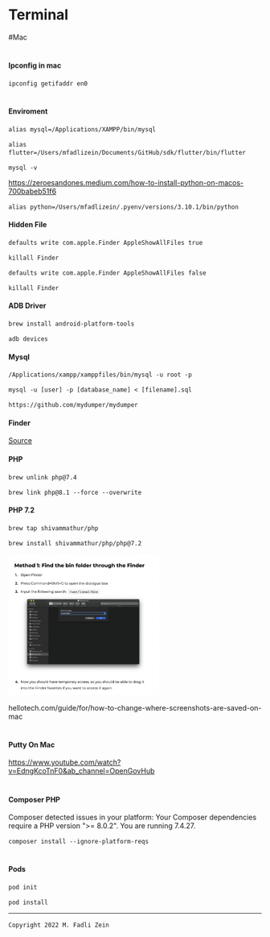 # Terminal

#Mac

#

#### Ipconfig in mac

```
ipconfig getifaddr en0
```

#

#### Enviroment

```
alias mysql=/Applications/XAMPP/bin/mysql
```

```
alias flutter=/Users/mfadlizein/Documents/GitHub/sdk/flutter/bin/flutter
```

```
mysql -v
```
https://zeroesandones.medium.com/how-to-install-python-on-macos-700babeb51f6
```
alias python=/Users/mfadlizein/.pyenv/versions/3.10.1/bin/python
```

#### Hidden File

```
defaults write com.apple.Finder AppleShowAllFiles true
```

```
killall Finder
```

```
defaults write com.apple.Finder AppleShowAllFiles false
```

```
killall Finder
```

#### ADB Driver

```
brew install android-platform-tools
```

```
adb devices
```

#### Mysql

```
/Applications/xampp/xamppfiles/bin/mysql -u root -p
```

```
mysql -u [user] -p [database_name] < [filename].sql
```

```
https://github.com/mydumper/mydumper
```

#### Finder

[Source](https://macpaw.com/how-to/access-bin-folder-mac)

#### PHP

```
brew unlink php@7.4
```

```
brew link php@8.1 --force --overwrite
```

#### PHP 7.2

```
brew tap shivammathur/php
```

```
brew install shivammathur/php/php@7.2
```

<pre>
<img src="https://github.com/gzeinnumer/Terminal/blob/master/preview/preview1.png" width="300">
</pre>

hellotech.com/guide/for/how-to-change-where-screenshots-are-saved-on-mac

#

#### Putty On Mac

https://www.youtube.com/watch?v=EdngKcoTnF0&ab_channel=OpenGovHub

#

#### Composer PHP

Composer detected issues in your platform: Your Composer dependencies require a PHP version ">= 8.0.2". You are running 7.4.27.

```
composer install --ignore-platform-reqs
```

#

#### Pods

```
pod init
```

```
pod install
```

---

```
Copyright 2022 M. Fadli Zein
```
